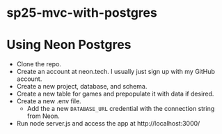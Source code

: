 # sp25-mvc-with-postgres
# Using Neon Postgres
- Clone the repo.
- Create an account at neon.tech. I usually just sign up with my GitHub account.
- Create a new project, database, and schema.
- Create a new table for games and prepopulate it with data if desired.
- Create a new .env file.
  - Add the a new `DATABASE_URL` credential with the connection string from Neon.
- Run node server.js and access the app at http://localhost:3000/
